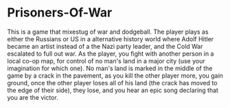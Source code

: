 # Prisoners-Of-War
This is a game that mixestug of war and dodgeball. 
The player plays as either the Russians or US in a alternative history world where Adolf Hitler became an artist instead of a the Nazi party leader, and the Cold War escalated to full out war. 
As the player, you fight with another person in a local co-op map, for control of no man's land in a major city (use your imagination for which one). 
No man's land is marked in the middle of the game by a crack in the pavement, as you kill the other player more, you gain ground, once the other player loses all of his land (the crack has moved to the edge of their side), they lose, and you hear an epic song declaring that you are the victor. 
